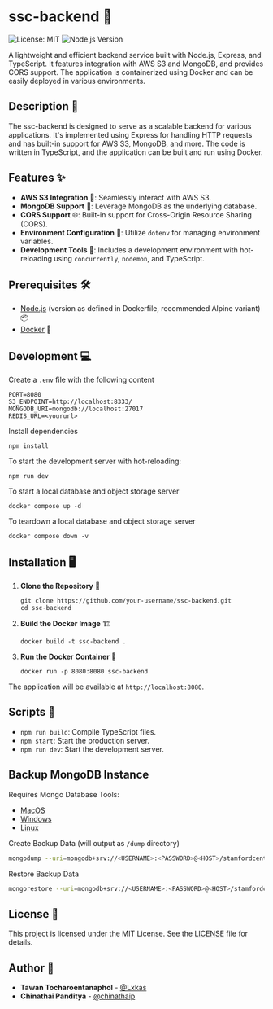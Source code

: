 # ssc-backend 🚀

![License: MIT](https://img.shields.io/badge/License-MIT-blue.svg?style=for-the-badge)
![Node.js Version](https://img.shields.io/badge/node-%3E%3D14.0.0-brightgreen?style=for-the-badge)

A lightweight and efficient backend service built with Node.js, Express, and TypeScript. It features integration with AWS S3 and MongoDB, and provides CORS support. The application is containerized using Docker and can be easily deployed in various environments.

## Description 📝

The ssc-backend is designed to serve as a scalable backend for various applications. It's implemented using Express for handling HTTP requests and has built-in support for AWS S3, MongoDB, and more. The code is written in TypeScript, and the application can be built and run using Docker.

## Features ✨

-   **AWS S3 Integration** 💼: Seamlessly interact with AWS S3.
-   **MongoDB Support** 🍃: Leverage MongoDB as the underlying database.
-   **CORS Support** 🌐: Built-in support for Cross-Origin Resource Sharing (CORS).
-   **Environment Configuration** 🌲: Utilize `dotenv` for managing environment variables.
-   **Development Tools** 🔧: Includes a development environment with hot-reloading using `concurrently`, `nodemon`, and TypeScript.

## Prerequisites 🛠️

-   [Node.js](https://nodejs.org) (version as defined in Dockerfile, recommended Alpine variant) 📦
-   [Docker](https://www.docker.com/) 🐳

## Development 💻

Create a `.env` file with the following content

```
PORT=8080
S3_ENDPOINT=http://localhost:8333/
MONGODB_URI=mongodb://localhost:27017
REDIS_URL=<yoururl>
```

Install dependencies

```
npm install
```

To start the development server with hot-reloading:

```
npm run dev
```

To start a local database and object storage server

```
docker compose up -d
```

To teardown a local database and object storage server

```
docker compose down -v
```

## Installation 🖥️

1. **Clone the Repository** 📂

    ```
    git clone https://github.com/your-username/ssc-backend.git
    cd ssc-backend
    ```

2. **Build the Docker Image** 🏗️

    ```
    docker build -t ssc-backend .
    ```

3. **Run the Docker Container** 🚀
    ```
    docker run -p 8080:8080 ssc-backend
    ```

The application will be available at `http://localhost:8080`.

## Scripts 🧰

-   `npm run build`: Compile TypeScript files.
-   `npm start`: Start the production server.
-   `npm run dev`: Start the development server.

## Backup MongoDB Instance

Requires Mongo Database Tools:

-   [MacOS](https://www.mongodb.com/docs/database-tools/installation/installation-macos/)
-   [Windows](https://www.mongodb.com/docs/database-tools/installation/installation-windows/)
-   [Linux](https://www.mongodb.com/docs/database-tools/installation/installation-linux/)

Create Backup Data (will output as `/dump` directory)

```sh
mongodump --uri=mongodb+srv://<USERNAME>:<PASSWORD>@<HOST>/stamfordcenter
```

Restore Backup Data

```sh
mongorestore --uri=mongodb+srv://<USERNAME>:<PASSWORD>@<HOST>/stamfordcenter dump/stamfordcenter/
```

## License 📄

This project is licensed under the MIT License. See the [LICENSE](LICENSE) file for details.

## Author 👤

-   **Tawan Tocharoentanaphol** - [@Lxkas](https://github.com/Lxkas)
-   **Chinathai Panditya** - [@chinathaip](https://github.com/chinathaip)
